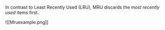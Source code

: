 In contrast to Least Recently Used (LRU), MRU discards the _most recently used_ items first.

![[Mruexample.png]]

